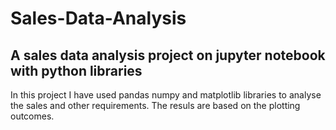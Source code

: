 # Sales-Data-Analysis
A sales data analysis project on jupyter notebook with python libraries
---------------------------------------------------------------------------------------------
In this project I have used pandas numpy and matplotlib libraries to analyse the sales and other requirements. The resuls are based on the plotting outcomes.
